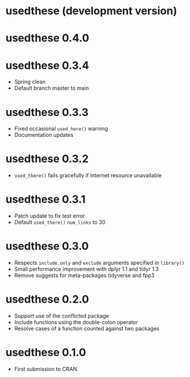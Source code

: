 # usedthese (development version)

# usedthese 0.4.0

# usedthese 0.3.4

* Spring clean
* Default branch master to main

# usedthese 0.3.3

* Fixed occasional `used_here()` warning
* Documentation updates

# usedthese 0.3.2

* `used_there()` fails gracefully if Internet resource unavailable

# usedthese 0.3.1

* Patch update to fix test error
* Default `used_there()` `num_links` to 30

# usedthese 0.3.0

* Respects `include.only` and `exclude` arguments specified in `library()`
* Small performance improvement with dplyr 1.1 and tidyr 1.3
* Remove suggests for meta-packages tidyverse and fpp3

# usedthese 0.2.0

* Support use of the conflicted package
* Include functions using the double-colon operator
* Resolve cases of a function counted against two packages

# usedthese 0.1.0

* First submission to CRAN.

